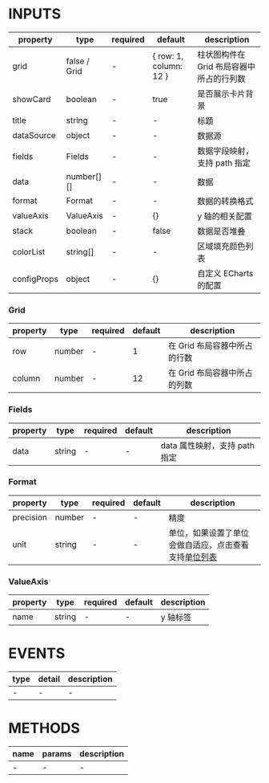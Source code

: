 [//]: # "atom-bricks/chart/bar-chart.ts"

# INPUTS

| property    | type         | required | default                | description                              |
| ----------- | ------------ | -------- | ---------------------- | ---------------------------------------- |
| grid        | false / Grid | -        | { row: 1, column: 12 } | 柱状图构件在 Grid 布局容器中所占的行列数 |
| showCard    | boolean      | -        | true                   | 是否展示卡片背景                         |
| title       | string       | -        | -                      | 标题                                     |
| dataSource  | object       | -        | -                      | 数据源                                   |
| fields      | Fields       | -        | -                      | 数据字段映射，支持 path 指定             |
| data        | number[][]   | -        | -                      | 数据                                     |
| format      | Format       | -        | -                      | 数据的转换格式                           |
| valueAxis   | ValueAxis    | -        | {}                     | y 轴的相关配置                           |
| stack       | boolean      | -        | false                  | 数据是否堆叠                             |
| colorList   | string[]     | -        | -                      | 区域填充颜色列表                         |
| configProps | object       | -        | {}                     | 自定义 ECharts 的配置                    |

### Grid

| property | type   | required | default | description                  |
| -------- | ------ | -------- | ------- | ---------------------------- |
| row      | number | -        | 1       | 在 Grid 布局容器中所占的行数 |
| column   | number | -        | 12      | 在 Grid 布局容器中所占的列数 |

### Fields

| property | type   | required | default | description                   |
| -------- | ------ | -------- | ------- | ----------------------------- |
| data     | string | -        | -       | data 属性映射，支持 path 指定 |

### Format

| property  | type   | required | default | description                                                                                                     |
| --------- | ------ | -------- | ------- | --------------------------------------------------------------------------------------------------------------- |
| precision | number | -        | -       | 精度                                                                                                            |
| unit      | string | -        | -       | 单位，如果设置了单位会做自适应，点击查看支持[单位列表](http://docs.developers.easyops.cn/docs/brick-next/units) |

### ValueAxis

| property | type   | required | default | description |
| -------- | ------ | -------- | ------- | ----------- |
| name     | string | -        | -       | y 轴标签    |

# EVENTS

| type | detail | description |
| ---- | ------ | ----------- |
| -    | -      | -           |

# METHODS

| name | params | description |
| ---- | ------ | ----------- |
| -    | -      | -           |

